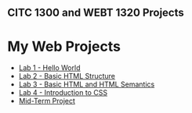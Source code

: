 ## CITC 1300 and WEBT 1320 Projects
<h1>My Web Projects</h1>

<ul> 
<li><a href="basic web desgn/index.html"> Lab 1 - Hello World<a></li>
<li><a href="lab 2/index.html"> Lab 2 - Basic HTML Structure<a></li>
<li><a href="lab 3/index.html"> Lab 3 - Basic HTML and HTML Semantics<a></li>
<li><a href="lab 4/index.html"> Lab 4 - Introduction to CSS<a></li>
<li><a href="midterm/index.html"> Mid-Term Project<a></li>

</ul>


